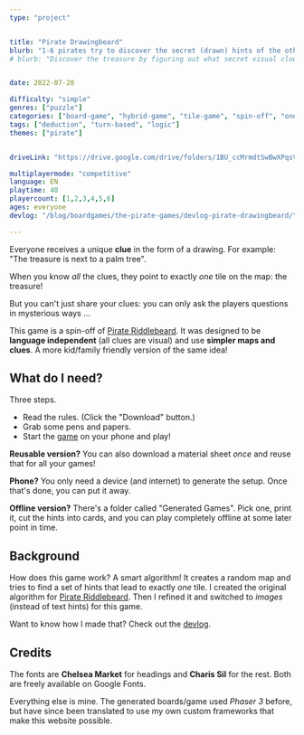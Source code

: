 ```yaml
---
type: "project"


title: "Pirate Drawingbeard"
blurb: "1-6 pirates try to discover the secret (drawn) hints of the other players, to find the treasure before the others"
# blurb: "Discover the treasure by figuring out what secret visual clues the other players are holding!"


date: 2022-07-20

difficulty: "simple"
genres: ["puzzle"]
categories: ["board-game", "hybrid-game", "tile-game", "spin-off", "one-paper-game"]
tags: ["deduction", "turn-based", "logic"]
themes: ["pirate"]


driveLink: "https://drive.google.com/drive/folders/1BU_ccMrmdtSwBwXPqsV8sVUkaZR1Jdjp"

multiplayermode: "competitive"
language: EN
playtime: 40
playercount: [1,2,3,4,5,6]
ages: everyone
devlog: "/blog/boardgames/the-pirate-games/devlog-pirate-drawingbeard/"

---
```


Everyone receives a unique **clue** in the form of a drawing. For example: "The treasure is next to a palm tree".

When you know _all_ the clues, they point to exactly _one_ tile on the map: the treasure!

But you can't just share your clues: you can only ask the players questions in mysterious ways ...

This game is a spin-off of [Pirate Riddlebeard](https://pandaqi.com/pirate-riddlebeard). It was designed to be **language independent** (all clues are visual) and use **simpler maps and clues**. A more kid/family friendly version of the same idea!

## What do I need?

Three steps.
* Read the rules. (Click the "Download" button.)
* Grab some pens and papers.
* Start the [game](game) on your phone and play!

**Reusable version?** You can also download a material sheet _once_ and reuse that for all your games!

**Phone?** You only need a device (and internet) to generate the setup. Once that's done, you can put it away.

**Offline version?** There's a folder called "Generated Games". Pick one, print it, cut the hints into cards, and you can play completely offline at some later point in time.

## Background

How does this game work? A smart algorithm! It creates a random map and tries to find a set of hints that lead to exactly _one_ tile. I created the original algorithm for [Pirate Riddlebeard](https://pandaqi.com/pirate-riddlebeard). Then I refined it and switched to _images_ (instead of text hints) for this game.

Want to know how I made that? Check out the [devlog](/blog/boardgames/the-pirate-games/devlog-pirate-drawingbeard).

## Credits

The fonts are **Chelsea Market** for headings and **Charis Sil** for the rest. Both are freely available on Google Fonts.

Everything else is mine. The generated boards/game used _Phaser 3_ before, but have since been translated to use my own custom frameworks that make this website possible.
